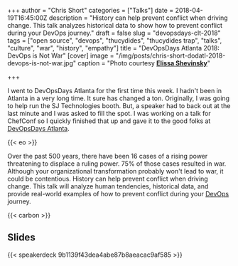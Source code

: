 +++
author = "Chris Short"
categories = ["Talks"]
date = 2018-04-19T16:45:00Z
description = "History can help prevent conflict when driving change. This talk analyzes historical data to show how to prevent conflict during your DevOps journey."
draft = false
slug = "devopsdays-clt-2018"
tags = ["open source", "devops", "thucydides", "thucydides trap", "talks", "culture", "war", "history", "empathy"]
title = "DevOpsDays Atlanta 2018: DevOps is Not War"
[cover]
image = "/img/posts/chris-short-dodatl-2018-devops-is-not-war.jpg"
caption = "Photo courtesy [**Elissa Shevinsky**](https://twitter.com/ElissaBeth)"

+++

I went to DevOpsDays Atlanta for the first time this week. I hadn't been in Atlanta in a very long time. It sure has changed a ton. Originally, I was going to help run the SJ Technologies booth. But, a speaker had to back out at the last minute and I was asked to fill the spot. I was working on a talk for ChefConf so I quickly finished that up and gave it to the good folks at [DevOpsDays Atlanta](https://www.devopsdays.org/events/2018-atlanta/).

{{< eo >}}

Over the past 500 years, there have been 16 cases of a rising power threatening to displace a ruling power. 75% of those cases resulted in war. Although your organizational transformation probably won't lead to war, it could be contentious. History can help prevent conflict when driving change. This talk will analyze human tendencies, historical data, and provide real-world examples of how to prevent conflict during your [DevOps](https://devopsish.com) journey.

{{< carbon >}}

## Slides

{{< speakerdeck 9b1139f43dea4abe87b8aeacac9af585 >}}
